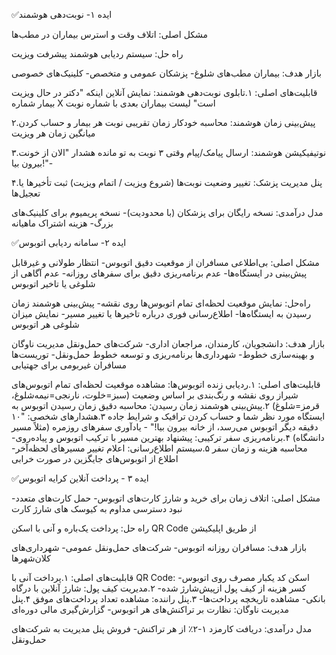 ✅ایده‌ ۱- نوبت‌دهی هوشمند

مشکل اصلی: اتلاف وقت و استرس بیماران در مطب‌ها 

راه حل: سیستم ردیابی هوشمند پیشرفت ویزیت

بازار هدف:
بیماران مطب‌های شلوغ-
پزشکان عمومی و متخصص-
کلینیک‌های خصوصی

قابلیت‌های اصلی:
۱.تابلوی نوبت‌دهی هوشمند:
نمایش آنلاین اینکه "دکتر در حال ویزیت بیمار شماره X است"
لیست بیماران بعدی با شماره نوبت

۲.پیش‌بینی زمان هوشمند:
محاسبه خودکار زمان تقریبی نوبت هر بیمار و حساب کردن میانگین زمان هر ویزیت

۳.نوتیفیکیشن هوشمند:
ارسال پیامک/پیام وقتی ۳ نوبت به تو مانده
هشدار "الان از خونت بیرون بیا!"-

۴.پنل مدیریت پزشک:
تغییر وضعیت نوبت‌ها (شروع ویزیت / اتمام ویزیت)
ثبت تأخیرها یا تعجیل‌ها

مدل درآمدی:
نسخه رایگان برای پزشکان (با محدودیت)-
نسخه پریمیوم برای کلینیک‌های بزرگ-
هزینه اشتراک ماهیانه

✅ایده ۲- سامانه ردیابی اتوبوس 

مشکل اصلی: بی‌اطلاعی مسافران از موقعیت دقیق اتوبوس-
انتظار طولانی و غیرقابل پیش‌بینی در ایستگاه‌ها-
عدم برنامه‌ریزی دقیق برای سفرهای روزانه-
عدم آگاهی از شلوغی یا تاخیر اتوبوس

راه‌حل: نمایش موقعیت لحظه‌ای تمام اتوبوس‌ها روی نقشه-
پیش‌بینی هوشمند زمان رسیدن به ایستگاه‌ها-
اطلاع‌رسانی فوری درباره تاخیرها یا تغییر مسیر-
نمایش میزان شلوغی هر اتوبوس

بازار هدف:
دانشجویان، کارمندان، مراجعان اداری-
شرکت‌های حمل‌ونقل مدیریت ناوگان و بهینه‌سازی خطوط-
شهرداری‌ها برنامه‌ریزی و توسعه خطوط حمل‌ونقل-
توریست‌ها مسافران غیربومی برای جهتیابی

 قابلیت‌های اصلی:
۱.ردیابی زنده اتوبوس‌ها:
مشاهده موقعیت لحظه‌ای تمام اتوبوس‌های شیراز روی نقشه
و رنگ‌بندی بر اساس وضعیت (سبز=خلوت، نارنجی=نیمه‌شلوغ، قرمز=شلوغ)
۲.پیش‌بینی هوشمند زمان رسیدن:
محاسبه دقیق زمان رسیدن اتوبوس به ایستگاه مورد نظر شما و حساب کردن ترافیک و شرایط جاده
۳.هشدارهای شخصی:
"۱۰ دقیقه دیگر اتوبوس می‌رسد، از خانه بیرون بیا!" -
یادآوری سفرهای روزمره (مثلاً مسیر دانشگاه)
۴.برنامه‌ریزی سفر ترکیبی:
پیشنهاد بهترین مسیر با ترکیب اتوبوس و پیاده‌روی-
محاسبه هزینه و زمان سفر
۵.سیستم اطلاع‌رسانی:
اعلام تغییر مسیرهای لحظه‌آخر-
اطلاع از اتوبوس‌های جایگزین در صورت خرابی

✅ایده ۳ - پرداخت آنلاین کرایه اتوبوس

مشکل اصلی: اتلاف زمان برای خرید و شارژ کارت‌های اتوبوس-
حمل کارت‌های متعدد-
نبود دسترسی مداوم به کیوسک های شارژ کارت

راه حل: پرداخت یک‌باره و آنی با اسکن QR Code از طریق اپلیکیشن

بازار هدف:
مسافران روزانه اتوبوس-
شرکت‌های حمل‌ونقل عمومی-
شهرداری‌های کلان‌شهرها

 قابلیت‌های اصلی:
۱.پرداخت آنی با QR Code:
اسکن کد یکبار مصرف روی اتوبوس-
کسر هزینه از کیف پول ازپیش‌شارژ شده-
۲.مدیریت کیف پول:
شارژ آنلاین با درگاه بانکی-
مشاهده تاریخچه پرداخت‌ها-
۳.پنل راننده:
مشاهده تعداد پرداخت‌های موفق
۴.پنل مدیریت ناوگان:
نظارت بر تراکنش‌های هر اتوبوس-
گزارش‌گیری مالی دوره‌ای

 مدل درآمدی:
دریافت کارمزد ۱-۲٪ از هر تراکنش-
فروش پنل مدیریت به شرکت‌های حمل‌ونقل
